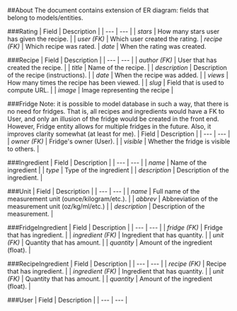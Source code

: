 ##About
The document contains extension of ER diagram: fields that belong to 
models/entities.

###Rating
| Field | Description |
| --- | --- |
| *stars* | How many stars user has given the recipe. |
| *user (FK)* | Which user created the rating.
| *recipe (FK)* | Which recipe was rated.
| *date* | When the rating was created.

###Recipe
| Field | Description |
| --- | --- |
| *author (FK)* | User that has created the recipe. |
| *title* | Name of the recipe. |
| *description* | Description of the recipe (instructions). |
| *date* | When the recipe was added. |
| *views* | How many times the recipe has been viewed. |
| *slug* | Field that is used to compute URL. |
| *image* | Image representing the recipe |

###Fridge
Note: it is possible to model database in such a way, that there is no 
need for fridges. That is, all recipes and ingredients would have a FK
to User, and only an illusion of the fridge would be created in the 
front end. However, Fridge entity allows for multiple fridges in the 
future. Also, it improves clarity somewhat (at least for me).
| Field | Description |
| --- | --- |
| *owner (FK)* | Fridge's owner (User). |
| *visible* | Whether the fridge is visible to others. |

###Ingredient
| Field | Description |
| --- | --- |
| *name* | Name of the ingredient |
| *type* | Type of the ingredient |
| *description* | Description of the ingredient. |

###Unit
| Field | Description |
| --- | --- |
| *name* | Full name of the measurement unit (ounce/kilogram/etc.). |
| *abbrev* | Abbreviation of the measurement unit (oz/kg/ml/etc.) |
| *description* | Description of the measurement. |

###FridgeIngredient
| Field | Description |
| --- | --- |
| *fridge (FK)* | Fridge that has ingredient. |
| *ingredient (FK)* | Ingredient that has quantity. |
| *unit (FK)* | Quantity that has amount. |
| *quantity* | Amount of the ingredient (float). |

###RecipeIngredient
| Field | Description |
| --- | --- |
| *recipe (FK)* | Recipe that has ingredient. |
| *ingredient (FK)* | Ingredient that has quantity. |
| *unit (FK)* | Quantity that has amount. |
| *quantity* | Amount of the ingredient (float). |

###User
| Field | Description |
| --- | --- |